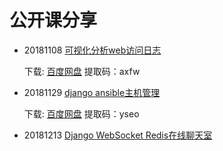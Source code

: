 # 公开课分享 #

+ 20181108 [可视化分析web访问日志](20181108 "可视化分析web访问日志")

	下载: [百度网盘](https://pan.baidu.com/s/1ABI556wYFV-GsAD8h3LSyg) 提取码：axfw

+ 20181129 [django ansible主机管理](20181129 "django ansible主机管理")

    下载: [百度网盘](https://pan.baidu.com/s/1MstU5AV2D-uY8XacbFsd2Q) 提取码：yseo

+ 20181213 [Django WebSocket Redis在线聊天室](20181213 "Django WebSocket Redis在线聊天室")
